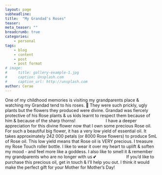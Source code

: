 ```yaml
---
layout: page
subheadline: 
title:  "My Grandad's Roses"
teaser: 
meta_teaser: ""
breadcrumb: true
categories:
    - personal
tags:
    - blog
    - content
    - post
    - post format
# image:
#     title: gallery-example-1.jpg
#     caption: Unsplash.com
#     caption_url: http://unsplash.com
author: Cerae
---
```

One of my childhood memories is visiting my grandparents place & watching my Grandad tend to his roses. 🌹 They were such prickly, ugly plants but the flowers they produced were divine. Grandad was fiercely protective of his Rose plants & us kids learnt to respect them because of him & because of the sharp thorns! 
⠀⠀⠀⠀⠀⠀⠀⠀⠀
I have a deeper appreciation for this divine flower now that I own some precious Rose oil. For such a beautiful big flower, it has a very low yield of essential oil. It takes approximately 242 000 petals (or 8000 Rose flowers) to produce 5mL of Rose oil. This low yield means that Rose oil is VERY precious. I treasure my Rose Touch roller bottle. I like to wear it over my heart to uplift & soften my mood - and feel more like a goddess. I also like to smell it & remember my grandparents who are no longer with us 💕 
⠀⠀⠀⠀⠀⠀⠀⠀⠀
If you’d like to purchase this precious oil, get in touch & I’ll help you out. I think it would make the perfect gift for your Mother for Mother’s Day!
